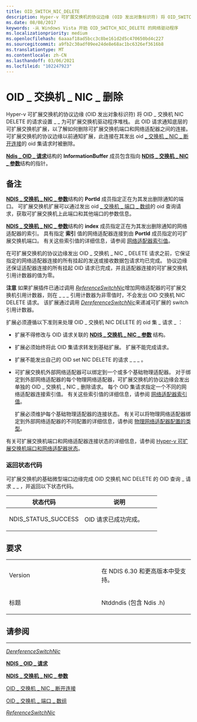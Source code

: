 ```yaml
---
title: OID_SWITCH_NIC_DELETE
description: Hyper-v 可扩展交换机的协议边缘 (OID 发出对象标识符) 将 OID_SWITCH_NIC_DELETE 的请求设置为可扩展交换机驱动程序堆栈。
ms.date: 08/08/2017
keywords: -从 Windows Vista 开始 OID_SWITCH_NIC_DELETE 的网络驱动程序
ms.localizationpriority: medium
ms.openlocfilehash: 6aaaaf18ad5bcc3c8be161d2d5c470650bd4c227
ms.sourcegitcommit: a9fb2c30adf09ee24de8e68ac1bc6326ef3616b8
ms.translationtype: MT
ms.contentlocale: zh-CN
ms.lasthandoff: 03/06/2021
ms.locfileid: "102247923"
---
```

# <a name="oid_switch_nic_delete"></a>OID \_ 交换机 \_ NIC \_ 删除


Hyper-v 可扩展交换机的协议边缘 (OID 发出对象标识符) 将 OID \_ 交换机 NIC DELETE 的请求设置 \_ \_ 为可扩展交换机驱动程序堆栈。 此 OID 请求通知底层的可扩展交换机扩展，以了解如何删除可扩展交换机端口和网络适配器之间的连接。 可扩展交换机的协议边缘以前通知扩展，此连接在其发出 oid [ \_ 交换机 \_ NIC \_ 断开连接](oid-switch-nic-disconnect.md)的 oid 集请求时被删除。

[**Ndis \_ OID \_ 请求**](/windows-hardware/drivers/ddi/oidrequest/ns-oidrequest-ndis_oid_request)结构的 **InformationBuffer** 成员包含指向 [**NDIS \_ 交换机 \_ NIC \_ 参数**](/windows-hardware/drivers/ddi/ntddndis/ns-ntddndis-_ndis_switch_nic_parameters)结构的指针。

<a name="remarks"></a>备注
-------

[**NDIS \_ 交换机 \_ NIC \_ 参数**](/windows-hardware/drivers/ddi/ntddndis/ns-ntddndis-_ndis_switch_nic_parameters)结构的 **PortId** 成员指定正在为其发出删除通知的端口。 可扩展交换机扩展可以通过发出 oid [ \_ 交换机 \_ 端口 \_ 数组](oid-switch-port-array.md)的 oid 查询请求，获取可扩展交换机上此端口和其他端口的参数信息。

[**NDIS \_ 交换机 \_ NIC \_ 参数**](/windows-hardware/drivers/ddi/ntddndis/ns-ntddndis-_ndis_switch_nic_parameters)结构的 **index** 成员指定正在为其发出删除通知的网络适配器的索引。 具有指定 **索引** 值的网络适配器连接到由 **PortId** 成员指定的可扩展交换机端口。 有关这些索引值的详细信息，请参阅 [网络适配器索引值](./network-adapter-index-values.md)。

在可扩展交换机的协议边缘发出 OID \_ 交换机 \_ NIC \_ DELETE 请求之前，它保证指定的网络适配器连接的所有挂起的发送或接收数据包请求均已完成。 协议边缘还保证适配器连接的所有挂起 OID 请求已完成，并且适配器连接的可扩展交换机引用计数器的值为零。

**注意**  如果扩展插件已通过调用 [*ReferenceSwitchNic*](/windows-hardware/drivers/ddi/ndis/nc-ndis-ndis_switch_reference_switch_nic)增加网络适配器的可扩展交换机引用计数器，则在 \_ \_ \_ 引用计数器为非零值时，不会发出 OID 交换机 NIC DELETE 请求。 该扩展通过调用 [*DereferenceSwitchNic*](/windows-hardware/drivers/ddi/ndis/nc-ndis-ndis_switch_dereference_switch_nic)来递减可扩展的 switch 引用计数器。

 

扩展必须遵循以下准则来处理 OID \_ 交换机 NIC DELETE 的 oid 集 \_ 请求 \_ ：

-   扩展不得修改与 OID 请求关联的 [**NDIS \_ 交换机 \_ NIC \_ 参数**](/windows-hardware/drivers/ddi/ntddndis/ns-ntddndis-_ndis_switch_nic_parameters) 结构。

-   扩展必须始终将此 OID 集请求转发到基础扩展。 扩展不能完成请求。

-   扩展不能发出自己的 OID set NIC DELETE 的请求 \_ \_ \_ 。

-   可扩展交换机外部网络适配器可以绑定到一个或多个基础物理适配器。 对于绑定到外部网络适配器的每个物理网络适配器，可扩展交换机的协议边缘会发出单独的 OID \_ 交换机 \_ NIC \_ 删除请求。 每个 OID 集请求指定一个不同的网络适配器连接索引值。 有关这些索引值的详细信息，请参阅 [网络适配器索引值](./network-adapter-index-values.md)。

    扩展必须维护每个基础物理适配器的连接状态。 有关可以将物理网络适配器绑定到外部网络适配器的不同配置的详细信息，请参阅 [物理网络适配器配置的类型](./types-of-physical-network-adapter-configurations.md)。

有关可扩展交换机端口和网络适配器连接状态的详细信息，请参阅 [Hyper-v 可扩展交换机端口和网络适配器状态](./hyper-v-extensible-switch-port-and-network-adapter-states.md)。

### <a name="return-status-codes"></a>返回状态代码

可扩展交换机的基础微型端口边缘完成 OID 交换机 NIC DELETE 的 OID 查询 \_ 请求 \_ \_ ，并返回以下状态代码。

<table>
<colgroup>
<col width="50%" />
<col width="50%" />
</colgroup>
<thead>
<tr class="header">
<th>状态代码</th>
<th>说明</th>
</tr>
</thead>
<tbody>
<tr class="odd">
<td><p>NDIS_STATUS_SUCCESS</p></td>
<td><p>OID 请求已成功完成。</p></td>
</tr>
</tbody>
</table>

 

<a name="requirements"></a>要求
------------

<table>
<colgroup>
<col width="50%" />
<col width="50%" />
</colgroup>
<tbody>
<tr class="odd">
<td><p>Version</p></td>
<td><p>在 NDIS 6.30 和更高版本中受支持。</p></td>
</tr>
<tr class="even">
<td><p>标题</p></td>
<td>Ntddndis (包含 Ndis .h) </td>
</tr>
</tbody>
</table>

## <a name="see-also"></a>请参阅


****
[*DereferenceSwitchNic*](/windows-hardware/drivers/ddi/ndis/nc-ndis-ndis_switch_dereference_switch_nic)

[**NDIS \_ OID \_ 请求**](/windows-hardware/drivers/ddi/oidrequest/ns-oidrequest-ndis_oid_request)

[**NDIS \_ 交换机 \_ NIC \_ 参数**](/windows-hardware/drivers/ddi/ntddndis/ns-ntddndis-_ndis_switch_nic_parameters)

[OID \_ 交换机 \_ NIC \_ 断开连接](oid-switch-nic-disconnect.md)

[OID \_ 交换机 \_ 端口 \_ 数组](oid-switch-port-array.md)

[*ReferenceSwitchNic*](/windows-hardware/drivers/ddi/ndis/nc-ndis-ndis_switch_reference_switch_nic)

 

